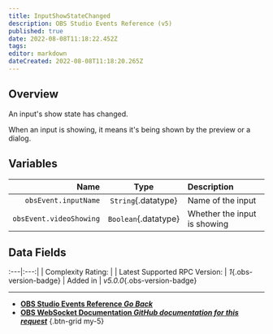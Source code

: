 ```yaml
---
title: InputShowStateChanged
description: OBS Studio Events Reference (v5)
published: true
date: 2022-08-08T11:18:22.452Z
tags: 
editor: markdown
dateCreated: 2022-08-08T11:18:20.265Z
---
```


## Overview
An input's show state has changed.

When an input is showing, it means it's being shown by the preview or a dialog.

## Variables
Name | Type | Description | 
----:|:----:|:------------|
`obsEvent.inputName` | `String`{.datatype} | Name of the input
`obsEvent.videoShowing` | `Boolean`{.datatype} | Whether the input is showing

## Data Fields
:---|:---:|
| Complexity Rating: | <span class="stars stars--3"></span>
| Latest Supported RPC Version: | *1*{.obs-version-badge}
| Added in | *v5.0.0*{.obs-version-badge}

---

- [<i class="mdi mdi-chevron-left"></i>**OBS Studio Events Reference *Go Back***](/en/Broadcasters/OBS/Events)
- [<i class="mdi mdi-github"></i> **OBS WebSocket Documentation *GitHub documentation for this request***](https://github.com/obsproject/obs-websocket/blob/master/docs/generated/protocol.md#inputshowstatechanged)
{.btn-grid my-5}